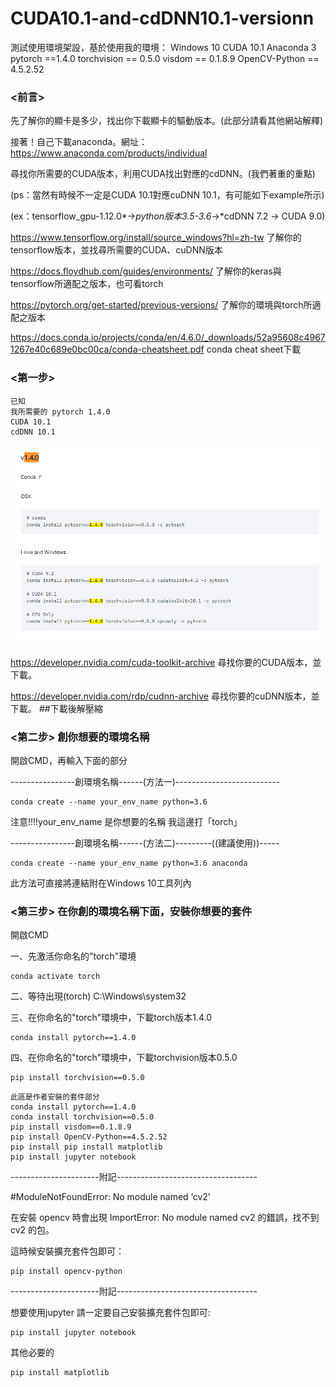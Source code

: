 # CUDA10.1-and-cdDNN10.1-versionn
測試使用環境架設，基於使用我的環境： Windows 10 CUDA 10.1 Anaconda 3  pytorch ==1.4.0 torchvision == 0.5.0 visdom == 0.1.8.9 OpenCV-Python == 4.5.2.52


### <前言> 
先了解你的顯卡是多少，找出你下載顯卡的驅動版本。(此部分請看其他網站解釋)

接著！自己下載anaconda。網址：https://www.anaconda.com/products/individual

尋找你所需要的CUDA版本，利用CUDA找出對應的cdDNN。(我們著重的重點)

(ps：當然有時候不一定是CUDA 10.1對應cuDNN 10.1，有可能如下example所示)

(ex：tensorflow_gpu-1.12.0*→*python版本3.5-3.6*→*cdDNN 7.2	*→* CUDA 9.0)


https://www.tensorflow.org/install/source_windows?hl=zh-tw
了解你的tensorflow版本，並找尋所需要的CUDA、cuDNN版本

https://docs.floydhub.com/guides/environments/
了解你的keras與tensorflow所適配之版本，也可看torch

https://pytorch.org/get-started/previous-versions/
了解你的環境與torch所適配之版本

https://docs.conda.io/projects/conda/en/4.6.0/_downloads/52a95608c49671267e40c689e0bc00ca/conda-cheatsheet.pdf
conda cheat sheet下載

### <第一步> 
```
已知
我所需要的 pytorch 1.4.0
CUDA 10.1
cdDNN 10.1
```
![image](https://github.com/abcpp12383/CUDA10.1-and-cdDNN10.1-versionn/blob/main/%E8%9E%A2%E5%B9%95%E6%93%B7%E5%8F%96%E7%95%AB%E9%9D%A2%202021-07-02%20155921.png)


https://developer.nvidia.com/cuda-toolkit-archive
尋找你要的CUDA版本，並下載。

https://developer.nvidia.com/rdp/cudnn-archive
尋找你要的cuDNN版本，並下載。
##下載後解壓縮


### <第二步> 創你想要的環境名稱
開啟CMD，再輸入下面的部分

----------------創環境名稱------(方法一)--------------------------

    conda create --name your_env_name python=3.6

注意!!!!your_env_name 是你想要的名稱 我這邊打「torch」

----------------創環境名稱------(方法二)---------((建議使用))-----

    conda create --name your_env_name python=3.6 anaconda

此方法可直接將連結附在Windows 10工具列內 

### <第三步> 在你創的環境名稱下面，安裝你想要的套件
開啟CMD

一、先激活你命名的"torch"環境

    conda activate torch

二、等待出現(torch) C:\Windows\system32

三、在你命名的"torch"環境中，下載torch版本1.4.0 

    conda install pytorch==1.4.0 

四、在你命名的"torch"環境中，下載torchvision版本0.5.0
    
    pip install torchvision==0.5.0 



```
此區是作者安裝的套件部分
conda install pytorch==1.4.0
conda install torchvision==0.5.0
pip install visdom==0.1.8.9
pip install OpenCV-Python==4.5.2.52
pip install pip install matplotlib
pip install jupyter notebook
```
----------------------附記-----------------------------------

#ModuleNotFoundError: No module named ‘cv2’

在安裝 opencv 時會出現 ImportError: No module named cv2 的錯誤，找不到 cv2 的包。

這時候安裝擴充套件包即可：

    pip install opencv-python
----------------------附記-----------------------------------

想要使用jupyter 請一定要自己安裝擴充套件包即可:

    pip install jupyter notebook

其他必要的

    pip install matplotlib
